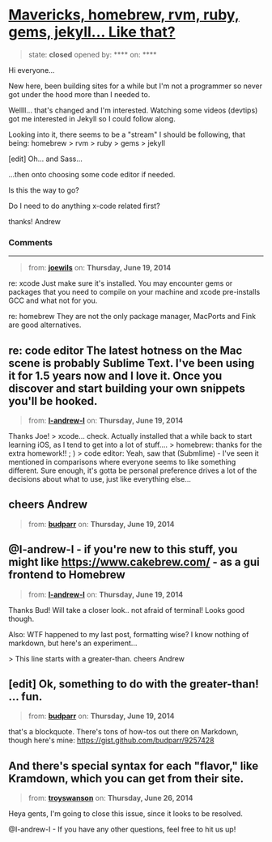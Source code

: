 # [Mavericks, homebrew, rvm, ruby, gems, jekyll... Like that?](https://github.com/jekyll/jekyll-help/issues/76)

> state: **closed** opened by: **** on: ****

Hi everyone... 

New here, been building sites for a while but I&#x27;m not a programmer so never got under the hood more than I needed to.

Wellll... that&#x27;s changed and I&#x27;m interested. Watching some videos (devtips) got me interested in Jekyll so I could follow along.

Looking into it, there seems to be a &quot;stream&quot; I should be following, that being:
homebrew &gt; rvm &gt; ruby &gt; gems &gt; jekyll

[edit] Oh... and Sass...  

...then onto choosing some code editor if needed. 

Is this the way to go?

Do I need to do anything x-code related first?

thanks!
Andrew

### Comments

---
> from: [**joewils**](https://github.com/jekyll/jekyll-help/issues/76#issuecomment-46565453) on: **Thursday, June 19, 2014**

re: xcode
Just make sure it&#x27;s installed.  You may encounter gems or packages that you need to compile on your machine and xcode pre-installs GCC and what not for you.

re: homebrew
They are not the only package manager, MacPorts and Fink are good alternatives.  

re: code editor
The latest hotness on the Mac scene is probably Sublime Text.  I&#x27;ve been using it for 1.5 years now and I love it.  Once you discover and start building your own snippets you&#x27;ll be hooked.
---
> from: [**I-andrew-I**](https://github.com/jekyll/jekyll-help/issues/76#issuecomment-46571830) on: **Thursday, June 19, 2014**

Thanks Joe!
&gt; xcode... check. Actually installed that a while back to start learning iOS, as I tend to get into a lot of stuff....
&gt; homebrew: thanks for the extra homework!! ; )
&gt; code editor: Yeah, saw that (Submlime) - I&#x27;ve seen it mentioned in comparisons where everyone seems to like something different. Sure enough, it&#x27;s gotta be personal preference drives a lot of the decisions about what to use, just like everything else...

cheers
Andrew
---
> from: [**budparr**](https://github.com/jekyll/jekyll-help/issues/76#issuecomment-46572080) on: **Thursday, June 19, 2014**

@I-andrew-I - if you&#x27;re new to this stuff, you might like https://www.cakebrew.com/ - as a gui frontend to Homebrew
---
> from: [**I-andrew-I**](https://github.com/jekyll/jekyll-help/issues/76#issuecomment-46573126) on: **Thursday, June 19, 2014**

Thanks Bud! Will take a closer look.. not afraid of terminal! Looks good though.

Also: WTF happened to my last post, formatting wise? I know nothing of markdown, but here&#x27;s an experiment...

&gt; This line starts with a greater-than.
cheers
Andrew

[edit] Ok, something to do with the greater-than! ... fun.
---
> from: [**budparr**](https://github.com/jekyll/jekyll-help/issues/76#issuecomment-46576103) on: **Thursday, June 19, 2014**

that&#x27;s a blockquote. There&#x27;s tons of how-tos out there on Markdown, though here&#x27;s mine: https://gist.github.com/budparr/9257428

And there&#x27;s special syntax for each &quot;flavor,&quot; like Kramdown, which you can get from their site.
---
> from: [**troyswanson**](https://github.com/jekyll/jekyll-help/issues/76#issuecomment-47246353) on: **Thursday, June 26, 2014**

Heya gents, I&#x27;m going to close this issue, since it looks to be resolved.

@I-andrew-I - If you have any other questions, feel free to hit us up!
